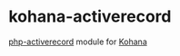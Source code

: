 # kohana-activerecord

[php-activerecord](http://phpactiverecord.org) module for [Kohana](http://kohanaframework.org)
